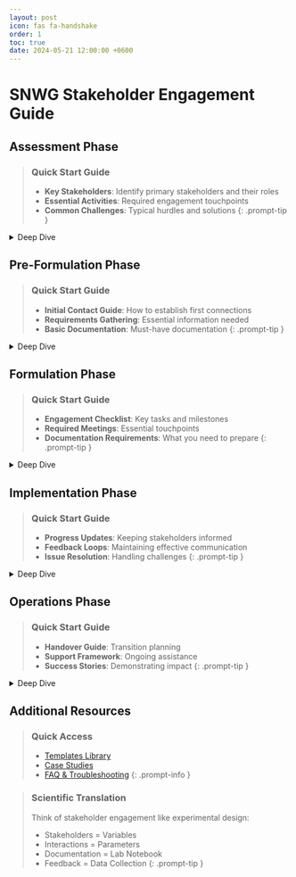 ```yaml
---
layout: post
icon: fas fa-handshake
order: 1
toc: true
date: 2024-05-21 12:00:00 +0600
---
```


# SNWG Stakeholder Engagement Guide

## Assessment Phase
<!-- Quick Start Guide -->
> ### Quick Start Guide
> - **Key Stakeholders**: Identify primary stakeholders and their roles
> - **Essential Activities**: Required engagement touchpoints
> - **Common Challenges**: Typical hurdles and solutions
{: .prompt-tip }

<!-- Deep Dive -->
<details>
<summary>Deep Dive</summary>

### Stakeholder Mapping
Comprehensive guide to identifying and categorizing stakeholders

### Engagement Strategies
Detailed approaches for different stakeholder types

### Documentation Templates
Complete set of required templates and examples
</details>

## Pre-Formulation Phase
> ### Quick Start Guide
> - **Initial Contact Guide**: How to establish first connections
> - **Requirements Gathering**: Essential information needed
> - **Basic Documentation**: Must-have documentation
{: .prompt-tip }

<details>
<summary>Deep Dive</summary>

### Co-Design Principles
Understanding and implementing co-design effectively

### Stakeholder Analysis
In-depth stakeholder needs assessment

### Communication Plans
Developing comprehensive engagement strategies
</details>

## Formulation Phase
> ### Quick Start Guide
> - **Engagement Checklist**: Key tasks and milestones
> - **Required Meetings**: Essential touchpoints
> - **Documentation Requirements**: What you need to prepare
{: .prompt-tip }

<details>
<summary>Deep Dive</summary>

### Detailed Planning
Comprehensive engagement planning

### Risk Assessment
Identifying and mitigating engagement risks

### Feedback Integration
Incorporating stakeholder input effectively
</details>

## Implementation Phase
> ### Quick Start Guide
> - **Progress Updates**: Keeping stakeholders informed
> - **Feedback Loops**: Maintaining effective communication
> - **Issue Resolution**: Handling challenges
{: .prompt-tip }

<details>
<summary>Deep Dive</summary>

### Stakeholder Management
Long-term engagement strategies

### Change Communication
Managing and communicating changes

### Success Metrics
Measuring engagement effectiveness
</details>

## Operations Phase
> ### Quick Start Guide
> - **Handover Guide**: Transition planning
> - **Support Framework**: Ongoing assistance
> - **Success Stories**: Demonstrating impact
{: .prompt-tip }

<details>
<summary>Deep Dive</summary>

### Long-term Engagement
Maintaining stakeholder relationships

### Impact Assessment
Measuring long-term success

### Case Studies
Learning from previous projects
</details>

## Additional Resources

> ### Quick Access
> - [Templates Library](/resources/templates)
> - [Case Studies](/resources/case-studies)
> - [FAQ & Troubleshooting](/resources/faq)
{: .prompt-info }

<!-- Scientific Translation Boxes throughout -->
> ### Scientific Translation
> Think of stakeholder engagement like experimental design:
> - Stakeholders = Variables
> - Interactions = Parameters
> - Documentation = Lab Notebook
> - Feedback = Data Collection
{: .prompt-tip }